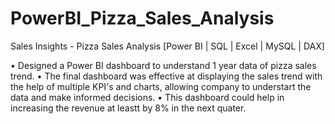 # PowerBI_Pizza_Sales_Analysis

Sales Insights - Pizza Sales Analysis [Power BI | SQL | Excel | MySQL | DAX]

• Designed a Power BI dashboard to understand 1 year data of pizza sales trend.
• The final dashboard was effective at displaying the sales trend with the help of multiple KPI's and charts, allowing company to understart the data and make informed decisions.
• This dashboard could help in increasing the revenue at leastt by 8% in the next quater.
